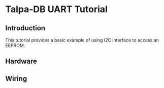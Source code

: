 # Talpa-DB UART Tutorial

## Introduction
This tutorial provides a basic example of using I2C interface to access an EEPROM. 

## Hardware 


## Wiring
